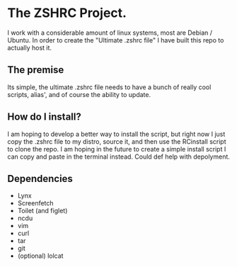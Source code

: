 # The ZSHRC Project.

I work with a considerable amount of linux systems, most are Debian / Ubuntu. In order to create the "Ultimate .zshrc file" I have built this repo to actually host it.

## The premise
Its simple, the ultimate .zshrc file needs to have a bunch of really cool scripts, alias', and of course the ability to update.

## How do I install?
I am hoping to develop a better way to install the script, but right now I just copy the .zshrc file to my distro, source it, and then use the RCinstall script to clone the repo.
I am hoping in the future to create a simple install script I can copy and paste in the terminal instead. Could def help with depolyment.

## Dependencies
- Lynx
- Screenfetch
- Toilet (and figlet)
- ncdu
- vim
- curl
- tar
- git
- (optional) lolcat
